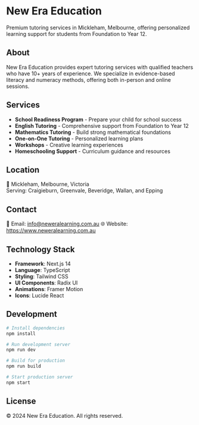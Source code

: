 # New Era Education

Premium tutoring services in Mickleham, Melbourne, offering personalized learning support for students from Foundation to Year 12.

## About

New Era Education provides expert tutoring services with qualified teachers who have 10+ years of experience. We specialize in evidence-based literacy and numeracy methods, offering both in-person and online sessions.

## Services

- **School Readiness Program** - Prepare your child for school success
- **English Tutoring** - Comprehensive support from Foundation to Year 12
- **Mathematics Tutoring** - Build strong mathematical foundations
- **One-on-One Tutoring** - Personalized learning plans
- **Workshops** - Creative learning experiences
- **Homeschooling Support** - Curriculum guidance and resources

## Location

📍 Mickleham, Melbourne, Victoria  
Serving: Craigieburn, Greenvale, Beveridge, Wallan, and Epping

## Contact

📧 Email: info@neweralearning.com.au
🌐 Website: https://www.neweralearning.com.au

## Technology Stack

- **Framework**: Next.js 14
- **Language**: TypeScript
- **Styling**: Tailwind CSS
- **UI Components**: Radix UI
- **Animations**: Framer Motion
- **Icons**: Lucide React

## Development

```bash
# Install dependencies
npm install

# Run development server
npm run dev

# Build for production
npm run build

# Start production server
npm start
```

## License

© 2024 New Era Education. All rights reserved.